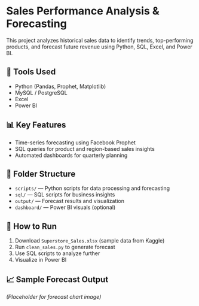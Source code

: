 
# Sales Performance Analysis & Forecasting

This project analyzes historical sales data to identify trends, top-performing products, and forecast future revenue using Python, SQL, Excel, and Power BI.

## 🔧 Tools Used
- Python (Pandas, Prophet, Matplotlib)
- MySQL / PostgreSQL
- Excel
- Power BI

## 📊 Key Features
- Time-series forecasting using Facebook Prophet
- SQL queries for product and region-based sales insights
- Automated dashboards for quarterly planning

## 📁 Folder Structure
- `scripts/` — Python scripts for data processing and forecasting
- `sql/` — SQL scripts for business insights
- `output/` — Forecast results and visualization
- `dashboard/` — Power BI visuals (optional)

## 🚀 How to Run
1. Download `Superstore_Sales.xlsx` (sample data from Kaggle)
2. Run `clean_sales.py` to generate forecast
3. Use SQL scripts to analyze further
4. Visualize in Power BI

## 📈 Sample Forecast Output

_(Placeholder for forecast chart image)_
